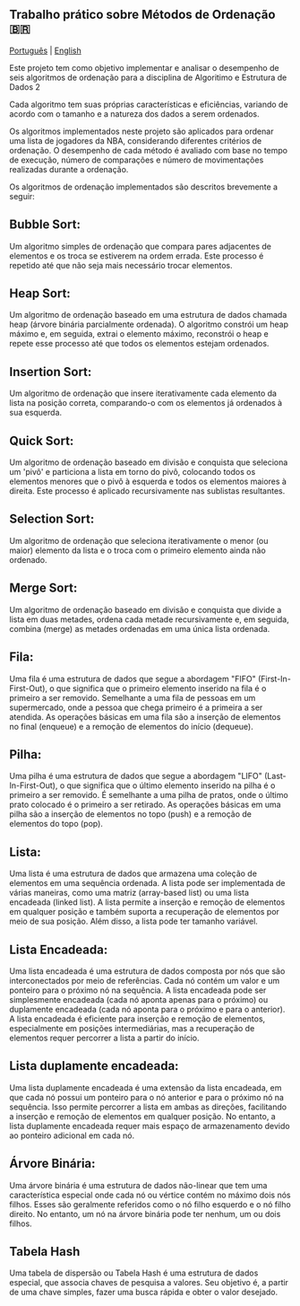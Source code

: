 ## Trabalho prático sobre Métodos de Ordenação 🇧🇷

[Português](README.md) | [English](README_EN.md)

Este projeto tem como objetivo implementar e analisar o desempenho de seis algoritmos de ordenação para a disciplina de Algoritimo e Estrutura de Dados 2

Cada algoritmo tem suas próprias características e eficiências, variando de acordo com o tamanho e a natureza dos dados a serem ordenados.

Os algoritmos implementados neste projeto são aplicados para ordenar uma lista de jogadores da NBA, considerando diferentes critérios de ordenação. O desempenho de cada método é avaliado com base no tempo de execução, número de comparações e número de movimentações realizadas durante a ordenação.

Os algoritmos de ordenação implementados são descritos brevemente a seguir:

## Bubble Sort:
Um algoritmo simples de ordenação que compara pares adjacentes de elementos e os troca se estiverem na ordem errada. Este processo é repetido até que não seja mais necessário trocar elementos.

## Heap Sort:
Um algoritmo de ordenação baseado em uma estrutura de dados chamada heap (árvore binária parcialmente ordenada). O algoritmo constrói um heap máximo e, em seguida, extrai o elemento máximo, reconstrói o heap e repete esse processo até que todos os elementos estejam ordenados.

## Insertion Sort:
Um algoritmo de ordenação que insere iterativamente cada elemento da lista na posição correta, comparando-o com os elementos já ordenados à sua esquerda.

## Quick Sort:
Um algoritmo de ordenação baseado em divisão e conquista que seleciona um 'pivô' e particiona a lista em torno do pivô, colocando todos os elementos menores que o pivô à esquerda e todos os elementos maiores à direita. Este processo é aplicado recursivamente nas sublistas resultantes.

## Selection Sort:
Um algoritmo de ordenação que seleciona iterativamente o menor (ou maior) elemento da lista e o troca com o primeiro elemento ainda não ordenado.

## Merge Sort:
Um algoritmo de ordenação baseado em divisão e conquista que divide a lista em duas metades, ordena cada metade recursivamente e, em seguida, combina (merge) as metades ordenadas em uma única lista ordenada.

## Fila:
Uma fila é uma estrutura de dados que segue a abordagem "FIFO" (First-In-First-Out), o que significa que o primeiro elemento inserido na fila é o primeiro a ser removido. Semelhante a uma fila de pessoas em um supermercado, onde a pessoa que chega primeiro é a primeira a ser atendida. As operações básicas em uma fila são a inserção de elementos no final (enqueue) e a remoção de elementos do início (dequeue).

## Pilha:
Uma pilha é uma estrutura de dados que segue a abordagem "LIFO" (Last-In-First-Out), o que significa que o último elemento inserido na pilha é o primeiro a ser removido. É semelhante a uma pilha de pratos, onde o último prato colocado é o primeiro a ser retirado. As operações básicas em uma pilha são a inserção de elementos no topo (push) e a remoção de elementos do topo (pop).

## Lista:
Uma lista é uma estrutura de dados que armazena uma coleção de elementos em uma sequência ordenada. A lista pode ser implementada de várias maneiras, como uma matriz (array-based list) ou uma lista encadeada (linked list). A lista permite a inserção e remoção de elementos em qualquer posição e também suporta a recuperação de elementos por meio de sua posição. Além disso, a lista pode ter tamanho variável.

## Lista Encadeada:
Uma lista encadeada é uma estrutura de dados composta por nós que são interconectados por meio de referências. Cada nó contém um valor e um ponteiro para o próximo nó na sequência. A lista encadeada pode ser simplesmente encadeada (cada nó aponta apenas para o próximo) ou duplamente encadeada (cada nó aponta para o próximo e para o anterior). A lista encadeada é eficiente para inserção e remoção de elementos, especialmente em posições intermediárias, mas a recuperação de elementos requer percorrer a lista a partir do início.

## Lista duplamente encadeada: 
Uma lista duplamente encadeada é uma extensão da lista encadeada, em que cada nó possui um ponteiro para o nó anterior e para o próximo nó na sequência. Isso permite percorrer a lista em ambas as direções, facilitando a inserção e remoção de elementos em qualquer posição. No entanto, a lista duplamente encadeada requer mais espaço de armazenamento devido ao ponteiro adicional em cada nó.

## Árvore Binária:
Uma árvore binária é uma estrutura de dados não-linear que tem uma característica especial onde cada nó ou vértice contém no máximo dois nós filhos. Esses são geralmente referidos como o nó filho esquerdo e o nó filho direito. No entanto, um nó na árvore binária pode ter nenhum, um ou dois filhos.

## Tabela Hash
Uma tabela de dispersão ou Tabela Hash é uma estrutura de dados especial, que associa chaves de pesquisa a valores. Seu objetivo é, a partir de uma chave simples, fazer uma busca rápida e obter o valor desejado.
